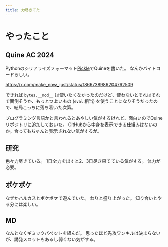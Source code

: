 ```yaml
---
title: 力尽きてた
---
```


# やったこと

## Quine AC 2024

Pythonのシリアライズフォーマット[Pickle](https://docs.python.org/3/library/pickle.html)でQuineを書いた。
なんかバイトコードらしい。

<https://x.com/make_now_just/status/1866738986204762509>

できれば `bytes.__mod__` は使いたくなかったのだけど、使わないとそれはそれで面倒そうか、もっとつよいもの (`eval` 相当) を使うことになりそうだったので、結局こっちに落ち着いた次第。

プログラミング言語かと言われるとあやしい気がするけれど、面白いのでQuineリポジトリに追加しておいた。
GitHubから中身を表示できる仕組みはないのか。合ってもちゃんと表示されない気がするが。

## 研究

色々力尽きている。
1日全力を出すと2、3日尽き果てている気がする。
体力が必要。

## ポケポケ

なぜかハルカスとポケポケで遊んでいた。
わりと盛り上がった。
知り合いとやる分には楽しい。

## MD

なんとなくギミックパペットを組んだ。
思ったほど先攻ワンキルは決まらないが、誘発スロットもあるし弱くない気がする。
